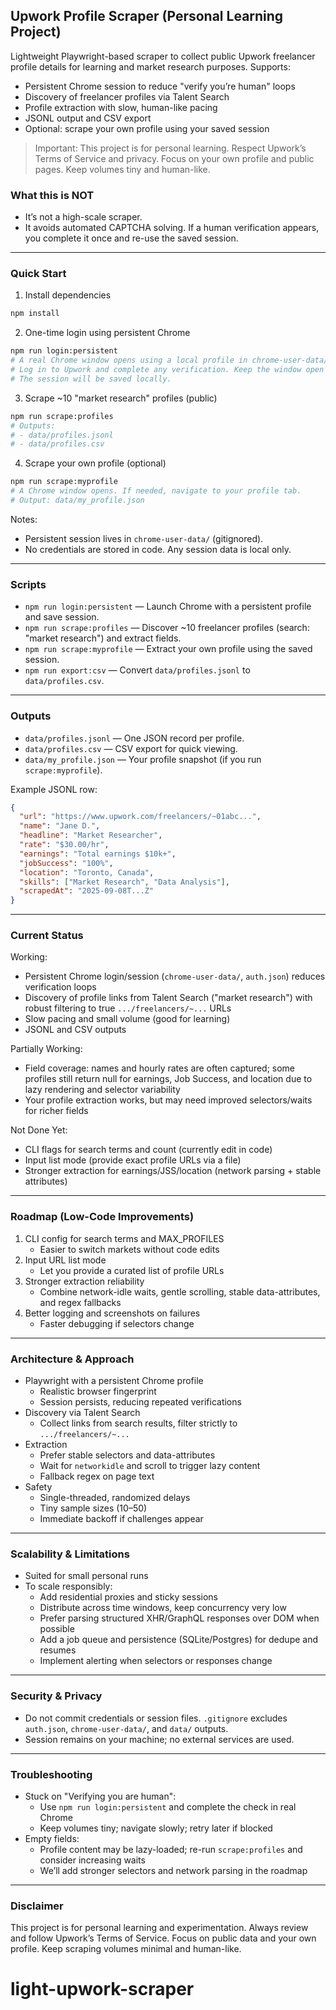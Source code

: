 ## Upwork Profile Scraper (Personal Learning Project)

Lightweight Playwright-based scraper to collect public Upwork freelancer profile details for learning and market research purposes. Supports:

- Persistent Chrome session to reduce "verify you’re human" loops
- Discovery of freelancer profiles via Talent Search
- Profile extraction with slow, human-like pacing
- JSONL output and CSV export
- Optional: scrape your own profile using your saved session

> Important: This project is for personal learning. Respect Upwork’s Terms of Service and privacy. Focus on your own profile and public pages. Keep volumes tiny and human-like.

### What this is NOT
- It’s not a high-scale scraper.
- It avoids automated CAPTCHA solving. If a human verification appears, you complete it once and re-use the saved session.

---

### Quick Start

1) Install dependencies
```bash
npm install
```

2) One-time login using persistent Chrome
```bash
npm run login:persistent
# A real Chrome window opens using a local profile in chrome-user-data/
# Log in to Upwork and complete any verification. Keep the window open until you see your dashboard/profile.
# The session will be saved locally.
```

3) Scrape ~10 "market research" profiles (public)
```bash
npm run scrape:profiles
# Outputs:
# - data/profiles.jsonl
# - data/profiles.csv
```

4) Scrape your own profile (optional)
```bash
npm run scrape:myprofile
# A Chrome window opens. If needed, navigate to your profile tab.
# Output: data/my_profile.json
```

Notes:
- Persistent session lives in `chrome-user-data/` (gitignored).
- No credentials are stored in code. Any session data is local only.

---

### Scripts
- `npm run login:persistent` — Launch Chrome with a persistent profile and save session.
- `npm run scrape:profiles` — Discover ~10 freelancer profiles (search: "market research") and extract fields.
- `npm run scrape:myprofile` — Extract your own profile using the saved session.
- `npm run export:csv` — Convert `data/profiles.jsonl` to `data/profiles.csv`.

---

### Outputs
- `data/profiles.jsonl` — One JSON record per profile.
- `data/profiles.csv` — CSV export for quick viewing.
- `data/my_profile.json` — Your profile snapshot (if you run `scrape:myprofile`).

Example JSONL row:
```json
{
  "url": "https://www.upwork.com/freelancers/~01abc...",
  "name": "Jane D.",
  "headline": "Market Researcher",
  "rate": "$30.00/hr",
  "earnings": "Total earnings $10k+",
  "jobSuccess": "100%",
  "location": "Toronto, Canada",
  "skills": ["Market Research", "Data Analysis"],
  "scrapedAt": "2025-09-08T...Z"
}
```

---

### Current Status

Working:
- Persistent Chrome login/session (`chrome-user-data/`, `auth.json`) reduces verification loops
- Discovery of profile links from Talent Search ("market research") with robust filtering to true `.../freelancers/~...` URLs
- Slow pacing and small volume (good for learning)
- JSONL and CSV outputs

Partially Working:
- Field coverage: names and hourly rates are often captured; some profiles still return null for earnings, Job Success, and location due to lazy rendering and selector variability
- Your profile extraction works, but may need improved selectors/waits for richer fields

Not Done Yet:
- CLI flags for search terms and count (currently edit in code)
- Input list mode (provide exact profile URLs via a file)
- Stronger extraction for earnings/JSS/location (network parsing + stable attributes)

---

### Roadmap (Low-Code Improvements)
1) CLI config for search terms and MAX_PROFILES
   - Easier to switch markets without code edits
2) Input URL list mode
   - Let you provide a curated list of profile URLs
3) Stronger extraction reliability
   - Combine network-idle waits, gentle scrolling, stable data-attributes, and regex fallbacks
4) Better logging and screenshots on failures
   - Faster debugging if selectors change

---

### Architecture & Approach

- Playwright with a persistent Chrome profile
  - Realistic browser fingerprint
  - Session persists, reducing repeated verifications
- Discovery via Talent Search
  - Collect links from search results, filter strictly to `.../freelancers/~...`
- Extraction
  - Prefer stable selectors and data-attributes
  - Wait for `networkidle` and scroll to trigger lazy content
  - Fallback regex on page text
- Safety
  - Single-threaded, randomized delays
  - Tiny sample sizes (10–50)
  - Immediate backoff if challenges appear

---

### Scalability & Limitations

- Suited for small personal runs
- To scale responsibly:
  - Add residential proxies and sticky sessions
  - Distribute across time windows, keep concurrency very low
  - Prefer parsing structured XHR/GraphQL responses over DOM when possible
  - Add a job queue and persistence (SQLite/Postgres) for dedupe and resumes
  - Implement alerting when selectors or responses change

---

### Security & Privacy

- Do not commit credentials or session files. `.gitignore` excludes `auth.json`, `chrome-user-data/`, and `data/` outputs.
- Session remains on your machine; no external services are used.

---

### Troubleshooting

- Stuck on "Verifying you are human":
  - Use `npm run login:persistent` and complete the check in real Chrome
  - Keep volumes tiny; navigate slowly; retry later if blocked
- Empty fields:
  - Profile content may be lazy-loaded; re-run `scrape:profiles` and consider increasing waits
  - We’ll add stronger selectors and network parsing in the roadmap

---

### Disclaimer

This project is for personal learning and experimentation. Always review and follow Upwork’s Terms of Service. Focus on public data and your own profile. Keep scraping volumes minimal and human-like.


# light-upwork-scraper
